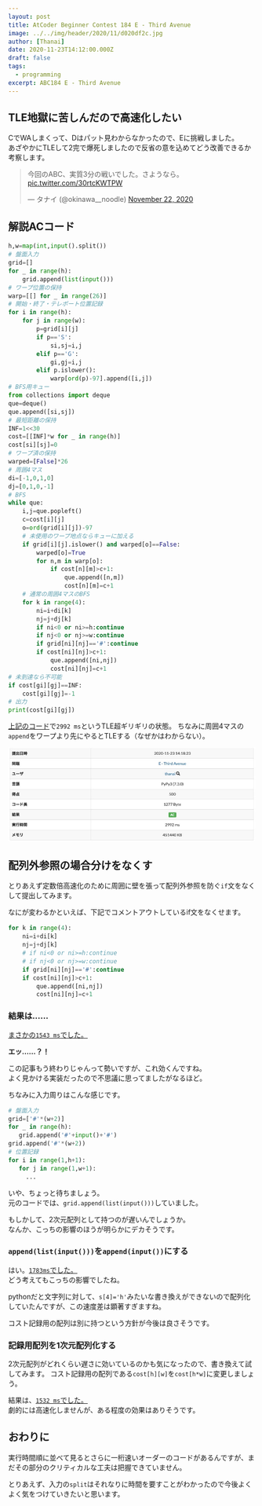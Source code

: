 ```yaml
---
layout: post
title: AtCoder Beginner Contest 184 E - Third Avenue
image: ../../img/header/2020/11/d020df2c.jpg
author: [Thanai]
date: 2020-11-23T14:12:00.000Z
draft: false
tags:
  - programming
excerpt: ABC184 E - Third Avenue
---
```


## TLE地獄に苦しんだので高速化したい

CでWAしまくって、Dはパット見わからなかったので、Eに挑戦しました。  
あざやかにTLEして2完で爆死しましたので反省の意を込めてどう改善できるか考察します。

<blockquote class="twitter-tweet"><p lang="ja" dir="ltr">今回のABC、実質3分の戦いでした。さようなら。 <a href="https://t.co/30rtcKWTPW">pic.twitter.com/30rtcKWTPW</a></p>&mdash; タナイ (@okinawa__noodle) <a href="https://twitter.com/okinawa__noodle/status/1330508579560943617?ref_src=twsrc%5Etfw">November 22, 2020</a></blockquote>

## 解説ACコード

```py
h,w=map(int,input().split())
# 盤面入力
grid=[]
for _ in range(h):
    grid.append(list(input()))
# ワープ位置の保持
warp=[[] for _ in range(26)]
# 開始・終了・テレポート位置記録
for i in range(h):
    for j in range(w):
        p=grid[i][j]
        if p=='S':
            si,sj=i,j
        elif p=='G':
            gi,gj=i,j
        elif p.islower():
            warp[ord(p)-97].append([i,j])
# BFS用キュー
from collections import deque
que=deque()
que.append([si,sj])
# 最短距離の保持
INF=1<<30
cost=[[INF]*w for _ in range(h)]
cost[si][sj]=0
# ワープ済の保持
warped=[False]*26
# 周囲4マス
di=[-1,0,1,0]
dj=[0,1,0,-1]
# BFS
while que:
    i,j=que.popleft()
    c=cost[i][j]
    o=ord(grid[i][j])-97
    # 未使用のワープ地点ならキューに加える
    if grid[i][j].islower() and warped[o]==False:
        warped[o]=True
        for n,m in warp[o]:
            if cost[n][m]>c+1:
                que.append([n,m])
                cost[n][m]=c+1
    # 通常の周囲4マスのBFS
    for k in range(4):
        ni=i+di[k]
        nj=j+dj[k]
        if ni<0 or ni>=h:continue
        if nj<0 or nj>=w:continue
        if grid[ni][nj]=='#':continue
        if cost[ni][nj]>c+1:
            que.append([ni,nj])
            cost[ni][nj]=c+1
# 未到達なら不可能
if cost[gi][gj]==INF:
    cost[gi][gj]=-1
# 出力
print(cost[gi][gj])
```

[上記のコード](https://atcoder.jp/contests/abc184/submissions/18362614)で`2992 ms`というTLE超ギリギリの状態。
ちなみに周囲4マスの`append`をワープより先にやるとTLEする（なぜかはわからない）。

![img](../../img/2020/11/abc184_e_submission.jpg)

## 配列外参照の場合分けをなくす

とりあえず定数倍高速化のために周囲に壁を張って配列外参照を防ぐ`if`文をなくして提出してみます。

なにが変わるかといえば、下記でコメントアウトしているif文をなくせます。

```py
for k in range(4):
    ni=i+di[k]
    nj=j+dj[k]
    # if ni<0 or ni>=h:continue
    # if nj<0 or nj>=w:continue
    if grid[ni][nj]=='#':continue
    if cost[ni][nj]>c+1:
        que.append([ni,nj])
        cost[ni][nj]=c+1
```

### 結果は……

[まさかの`1543 ms`でした。](https://atcoder.jp/contests/abc184/submissions/18363587)

**エッ……？！**

この記事もう終わりじゃんって勢いですが、これ効くんですね。  
 よく見かける実装だったので不思議に思ってましたがなるほど。

ちなみに入力周りはこんな感じです。

```py
# 盤面入力
grid=['#'*(w+2)]
for _ in range(h):
   grid.append('#'+input()+'#')
grid.append('#'*(w+2))
# 位置記録
for i in range(1,h+1):
   for j in range(1,w+1):
     ...
```

いや、ちょっと待ちましょう。  
元のコードでは、`grid.append(list(input()))`していました。

もしかして、2次元配列として持つのが遅いんでしょうか。  
なんか、こっちの影響のほうが明らかにデカそうです。

### `append(list(input()))`を`append(input())`にする

はい。[`1783ms`でした。](https://atcoder.jp/contests/abc184/submissions/18363747)  
どう考えてもこっちの影響でしたね。

pythonだと文字列に対して、`s[4]='h'`みたいな書き換えができないので配列化していたんですが、この速度差は顕著すぎますね。

コスト記録用の配列は別に持つという方針が今後は良さそうです。

### 記録用配列を1次元配列化する

2次元配列がどれくらい遅さに効いているのかも気になったので、書き換えて試してみます。
コスト記録用の配列である`cost[h][w]`を`cost[h*w]`に変更しましょう。

結果は、[`1532 ms`でした。](https://atcoder.jp/contests/abc184/submissions/18363972)  
劇的には高速化しませんが、ある程度の効果はありそうです。

## おわりに

実行時間順に並べて見るとさらに一桁速いオーダーのコードがあるんですが、まだその部分のクリティカルな工夫は把握できていません。

とりあえず、入力の`split`はそれなりに時間を要すことがわかったので今後よくよく気をつけていきたいと思います。
